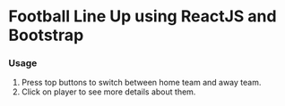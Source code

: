 # Football Line Up using ReactJS and Bootstrap

### Usage
1. Press top buttons to switch between home team and away team.
2. Click on player to see more details about them.